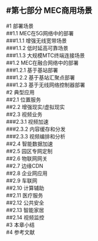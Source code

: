 #第七部分 MEC商用场景           	
--------           
#1	部署场景	              
##1.1	MEC在5G网络中的部署	          
###1.1.1	增强无线宽带场景	            
###1.1.2	低时延高可靠场景	           
###1.1.3	大规模MTC终端连接场景	           
##1.2	MEC在融合网络中的部署	           
###1.2.1	基于基站部署	           
###1.2.2	基于基站汇聚点部署	           
###1.2.3	基于无线网络控制器部署	            
#2	典型应用	            
##2.1	位置服务	              
##2.2	增强现实/虚拟现实	            
##2.3	视频业务	            
###2.3.1	视频加速	              
###2.3.2	内容缓存和分发	              
###2.3.3	视频编排和分析	            
##2.4	智能数据加速	                  
##2.5	园区专网定制	                
##2.6	物联网网关	              
##2.7	边缘CDN	                
##2.8	企业网应用	              
##2.9	车联网	              
##2.10	计算辅助	                 
##2.11	医疗服务	                  
##2.12	公共安全	                  
##2.13	智能家居	                 
##2.14	视频监控	                   
#3  本章小结	                  
#4	参考文献                   
	

